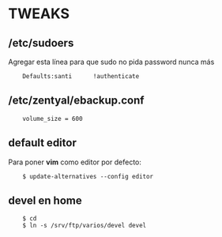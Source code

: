# TWEAKS

## /etc/sudoers
Agregar esta línea para que sudo no pida password nunca más

        Defaults:santi      !authenticate

## /etc/zentyal/ebackup.conf

        volume_size = 600

## default editor

Para poner __vim__ como editor por defecto:

        $ update-alternatives --config editor

## devel en home

        $ cd
        $ ln -s /srv/ftp/varios/devel devel
